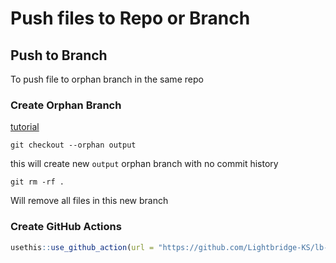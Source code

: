 # Push files to Repo or Branch

## Push to Branch

To push file to orphan branch in the same repo

### Create Orphan Branch

[tutorial](https://shannoncrabill.com/blog/git-orphan-branches/)

```shell
git checkout --orphan output
```

this will create new `output` orphan branch with no commit history

```shell
git rm -rf .
```

Will remove all files in this new branch

### Create GitHub Actions

```r
usethis::use_github_action(url = "https://github.com/Lightbridge-KS/lb-actions/blob/main/push-files/push-files.yml")
```

